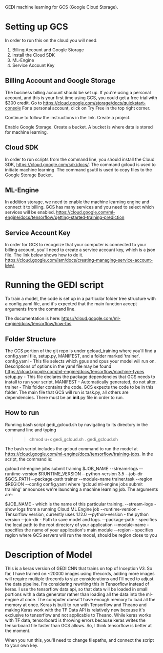 GEDI machine learning for GCS (Google Cloud Storage).

# Setting up GCS

In order to run this on the cloud you will need:
1. Billing Account and Google Storage
2. Install the Cloud SDK
3. ML-Engine
4. Service Account Key

## Billing Account and Google Storage

The business billing account should be set up. If you're using a personal account, and this is your first time using GCS, you could get a free trial with $300 credit. 
  Go to https://cloud.google.com/storage/docs/quickstart-console
  For a personal account, click on Try Free in the top right corner. 
  
 Continue to follow the instructions in the link. 
 Create a project. 
 
 Enable Google Storage.
 Create a bucket. A bucket is where data is stored for machine learning. 
 
 ## Cloud SDK
 
In order to run scripts from the command line, you should install the Cloud SDK, https://cloud.google.com/sdk/docs/. 
The command gcloud is used to initiate machine learning. The command gsutil is used to copy files to the Google Storage Bucket. 

## ML-Engine

In addition storage, we need to enable the machine learning engine and connect it to billing. GCS has many services and you need to select which services will be enabled.
https://cloud.google.com/ml-engine/docs/tensorflow/getting-started-training-prediction

## Service Account Key

In order for GCS to recognize that your computer is connected to your billing account, you'll need to create a service account key, which is a json file. The link below shows how to do it. 
 https://cloud.google.com/iam/docs/creating-managing-service-account-keys
 
 # Running the GEDI script
 To train a model, the code is set up in a particular folder tree structure with a config.yaml file, and it's expected that the main function accept arguments from the command line. 
 
 The documentation is here: https://cloud.google.com/ml-engine/docs/tensorflow/how-tos
 
 ## Folder Structure
 The GCS portion of the git repo is under gcloud_training where you'll find a config.yaml file, setup.py, MANIFEST, and a folder marked 'trainer'.
  config.yaml - This file selects which gpus and cpus your model will run on. Descriptions of options in the yaml file may be found https://cloud.google.com/ml-engine/docs/tensorflow/machine-types
  setup.py - This file declares the package dependencies that GCS needs to install to run your script. 
  MANIFEST - Automatically generated, do not alter. 
  trainer - This folder contains the code. GCS expects the code to be in this folder. The main file that GCS will run is task.py, all others are dependencies. There must be an __init__.py file in order to run. 
  
 ## How to run
 Running bash script gedi_gcloud.sh by navigating to its directory in the command line and typing
 >> chmod u+x gedi_gcloud.sh
 >> . gedi_gcloud.sh
 
 The bash script includes the gcloud command to run the model at https://cloud.google.com/ml-engine/docs/tensorflow/training-jobs. 
 In the script, the command is:
 
 gcloud ml-engine jobs submit training $JOB_NAME --stream-logs --runtime-version $RUNTIME_VERSION --python-version 3.5 --job-dir $GCS_PATH --package-path trainer --module-name trainer.task --region $REGION --config config.yaml
 where 'gcloud ml-engine jobs submit training' announces we're launching a machine learning job. 
 The arguments are:
 
 $JOB_NAME - which is the name of this particular training. 
 --stream-logs - show logs from a running Cloud ML Engine job
 --runtime-version - Tensorflow version, currently uses 1.12.0
 --python-version - the python version
 --job-dir - Path to save model and logs. 
 --package-path - specifies the local path to the root directory of your application
 --module-name -  specifies the name of your application's main module
 --region - specifies region where GCS servers will run the model, should be region close to you
 
 # Description of Model
 
 This is a keras version of GEDI CNN that trains on top of Inception V3. So far, I have trained on ~20000 images using tfrecords, adding more images will require multiple tfrecords to size considerations and I'll need to adjust the data pipeline. I'm considering rewriting this in Tensorflow instead of keras. I use the tensorflow data api, so that data will be loaded in small portions with a data generator rather than loading all the data into the ml-engine at once. The computer doesn't have enough memory to load all the memory at once. Keras is built to run with Tensorflow and Theano and making Keras work with the TF Data API is relatively new because it's exclusive to tensorflow and not applicable to Theano. While keras works with TF data, tensorboard is throwing errors because keras writes the tensorboard file faster than GCS allows. So, I think tensorflow is better at the moment. 
  
  When you run this, you'll need to change filepaths, and connect the script to your own key. 

 
  
 
